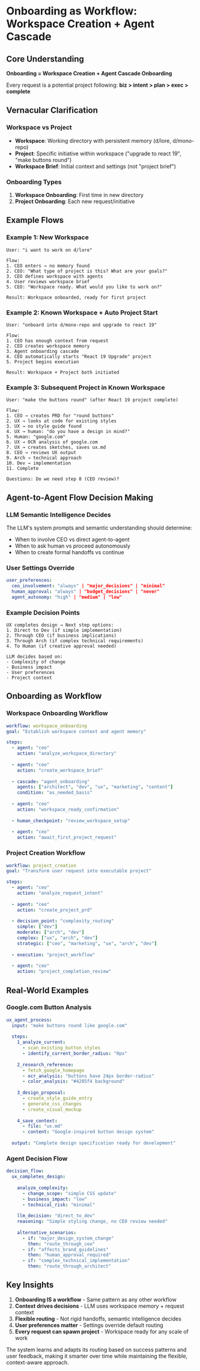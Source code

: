 # Onboarding as Workflow: Workspace Creation + Agent Cascade

## Core Understanding

**Onboarding = Workspace Creation + Agent Cascade Onboarding**

Every request is a potential project following: **biz > intent > plan > exec > complete**

## Vernacular Clarification

### **Workspace vs Project**
- **Workspace**: Working directory with persistent memory (d/lore, d/mono-repo)
- **Project**: Specific initiative within workspace ("upgrade to react 19", "make buttons round")
- **Workspace Brief**: Initial context and settings (not "project brief")

### **Onboarding Types**
1. **Workspace Onboarding**: First time in new directory
2. **Project Onboarding**: Each new request/initiative

## Example Flows

### **Example 1: New Workspace**
```
User: "i want to work on d/lore"

Flow:
1. CEO enters → no memory found
2. CEO: "What type of project is this? What are your goals?"
3. CEO defines workspace with agents
4. User reviews workspace brief
5. CEO: "Workspace ready. What would you like to work on?"

Result: Workspace onboarded, ready for first project
```

### **Example 2: Known Workspace + Auto Project Start**
```
User: "onboard into d/mono-repo and upgrade to react 19"

Flow:
1. CEO has enough context from request
2. CEO creates workspace memory
3. Agent onboarding cascade
4. CEO automatically starts "React 19 Upgrade" project
5. Project begins execution

Result: Workspace + Project both initiated
```

### **Example 3: Subsequent Project in Known Workspace**
```
User: "make the buttons round" (after React 19 project complete)

Flow:
1. CEO → creates PRD for "round buttons"
2. UX → looks at code for existing styles
3. UX → no style guide found
4. UX → human: "do you have a design in mind?"
5. Human: "google.com"
6. UX → OCR analysis of google.com
7. UX → creates sketches, saves ux.md
8. CEO → reviews UX output
9. Arch → technical approach
10. Dev → implementation
11. Complete

Questions: Do we need step 8 (CEO review)?
```

## Agent-to-Agent Flow Decision Making

### **LLM Semantic Intelligence Decides**
The LLM's system prompts and semantic understanding should determine:
- When to involve CEO vs direct agent-to-agent
- When to ask human vs proceed autonomously
- When to create formal handoffs vs continue

### **User Settings Override**
```yaml
user_preferences:
  ceo_involvement: "always" | "major_decisions" | "minimal"
  human_approval: "always" | "budget_decisions" | "never"
  agent_autonomy: "high" | "medium" | "low"
```

### **Example Decision Points**
```
UX completes design → Next step options:
1. Direct to Dev (if simple implementation)
2. Through CEO (if business implications)
3. Through Arch (if complex technical requirements)
4. To Human (if creative approval needed)

LLM decides based on:
- Complexity of change
- Business impact
- User preferences
- Project context
```

## Onboarding as Workflow

### **Workspace Onboarding Workflow**
```yaml
workflow: workspace_onboarding
goal: "Establish workspace context and agent memory"

steps:
  - agent: "ceo"
    action: "analyze_workspace_directory"
    
  - agent: "ceo" 
    action: "create_workspace_brief"
    
  - cascade: "agent_onboarding"
    agents: ["architect", "dev", "ux", "marketing", "content"]
    condition: "as_needed_basis"
    
  - agent: "ceo"
    action: "workspace_ready_confirmation"
    
  - human_checkpoint: "review_workspace_setup"
  
  - agent: "ceo"
    action: "await_first_project_request"
```

### **Project Creation Workflow**
```yaml
workflow: project_creation
goal: "Transform user request into executable project"

steps:
  - agent: "ceo"
    action: "analyze_request_intent"
    
  - agent: "ceo"
    action: "create_project_prd"
    
  - decision_point: "complexity_routing"
    simple: ["dev"]
    moderate: ["arch", "dev"] 
    complex: ["ux", "arch", "dev"]
    strategic: ["ceo", "marketing", "ux", "arch", "dev"]
    
  - execution: "project_workflow"
  
  - agent: "ceo"
    action: "project_completion_review"
```

## Real-World Examples

### **Google.com Button Analysis**
```yaml
ux_agent_process:
  input: "make buttons round like google.com"
  
  steps:
    1_analyze_current:
      - scan_existing_button_styles
      - identify_current_border_radius: "0px"
      
    2_research_reference:
      - fetch_google_homepage
      - ocr_analysis: "buttons have 24px border-radius"
      - color_analysis: "#4285f4 background"
      
    3_design_proposal:
      - create_style_guide_entry
      - generate_css_changes
      - create_visual_mockup
      
    4_save_context:
      - file: "ux.md"
      - content: "Google-inspired button design system"
      
  output: "Complete design specification ready for development"
```

### **Agent Decision Flow**
```yaml
decision_flow:
  ux_completes_design:
    
    analyze_complexity:
      - change_scope: "simple CSS update"
      - business_impact: "low"
      - technical_risk: "minimal"
      
    llm_decision: "direct_to_dev"
    reasoning: "Simple styling change, no CEO review needed"
    
    alternative_scenarios:
      - if: "major_design_system_change"
        then: "route_through_ceo"
      - if: "affects_brand_guidelines"  
        then: "human_approval_required"
      - if: "complex_technical_implementation"
        then: "route_through_architect"
```

## Key Insights

1. **Onboarding IS a workflow** - Same pattern as any other workflow
2. **Context drives decisions** - LLM uses workspace memory + request context
3. **Flexible routing** - Not rigid handoffs, semantic intelligence decides
4. **User preferences matter** - Settings override default routing
5. **Every request can spawn project** - Workspace ready for any scale of work

The system learns and adapts its routing based on success patterns and user feedback, making it smarter over time while maintaining the flexible, context-aware approach.